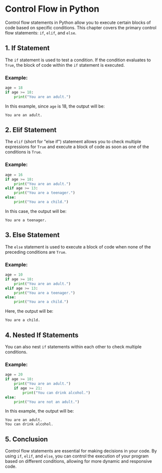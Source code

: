 # Control Flow in Python

Control flow statements in Python allow you to execute certain blocks of code based on specific conditions. This chapter covers the primary control flow statements: `if`, `elif`, and `else`.

## 1. If Statement

The `if` statement is used to test a condition. If the condition evaluates to `True`, the block of code within the `if` statement is executed.

### Example:
```python
age = 18
if age >= 18:
    print("You are an adult.")
```
In this example, since `age` is 18, the output will be:
```
You are an adult.
```

## 2. Elif Statement

The `elif` (short for "else if") statement allows you to check multiple expressions for `True` and execute a block of code as soon as one of the conditions is `True`.

### Example:
```python
age = 16
if age >= 18:
    print("You are an adult.")
elif age >= 13:
    print("You are a teenager.")
else:
    print("You are a child.")
```
In this case, the output will be:
```
You are a teenager.
```

## 3. Else Statement

The `else` statement is used to execute a block of code when none of the preceding conditions are `True`.

### Example:
```python
age = 10
if age >= 18:
    print("You are an adult.")
elif age >= 13:
    print("You are a teenager.")
else:
    print("You are a child.")
```
Here, the output will be:
```
You are a child.
```

## 4. Nested If Statements

You can also nest `if` statements within each other to check multiple conditions.

### Example:
```python
age = 20
if age >= 18:
    print("You are an adult.")
    if age >= 21:
        print("You can drink alcohol.")
else:
    print("You are not an adult.")
```
In this example, the output will be:
```
You are an adult.
You can drink alcohol.
```

## 5. Conclusion

Control flow statements are essential for making decisions in your code. By using `if`, `elif`, and `else`, you can control the execution of your program based on different conditions, allowing for more dynamic and responsive code.